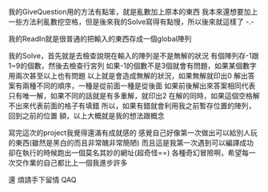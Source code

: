 我的GiveQuestion用的方法有點笨，就是亂數加上原本的東西
我本來還想要加上一些方法利亂數挖空格，但是後來我的Solve寫得有點慢，所以後來就這樣了 -.-

我的ReadIn就是很普通的把輸入的東西存成一個global陣列

我的Solve，首先就是去檢查說現在輸入的陣列是不是無解的狀況
有個陣列存-1跟1~9的個數，然後去檢查行宮列
如果-1的個數不是3個就會有問題，如果某個數字用兩次甚至以上也有問題 
以上就是會造成無解的狀況，如果無解就印出0
解出答案有兩種不同的順序，一種是從前面一種是從後面
如果前後解出來答案相同代表只有唯一解，如果不同的話就是有多重解，就印出2
在解的同時，如果這個空格解不出來代表前面的格子有填錯
所以，如果有錯就會利用我之前暫存位置的陣列，回到之前的位置
額，以上大概就是我的想法跟概念

寫完這次的project我覺得還滿有成就感的
感覺自己好像第一次做出可以給別人玩的東西(雖然是黑白的而且非常醜非常簡陋)
而且這是我第一次遇到可以編譯成功卻在執行的時候跑出一個莫名其妙的網址(超奇怪==)
各種奇幻冒險啊，希望每一次交作業的自己都比上一個我進步許多

還 
煩請手下留情 QAQ 
